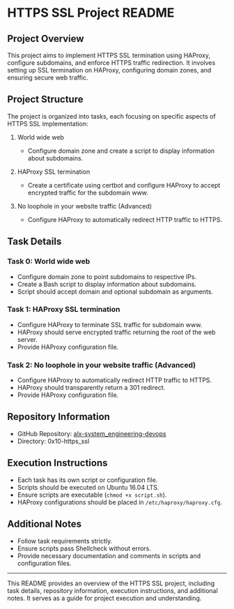 # HTTPS SSL Project README

## Project Overview

This project aims to implement HTTPS SSL termination using HAProxy, configure subdomains, and enforce HTTPS traffic redirection. It involves setting up SSL termination on HAProxy, configuring domain zones, and ensuring secure web traffic.

## Project Structure

The project is organized into tasks, each focusing on specific aspects of HTTPS SSL implementation:

1. World wide web
    - Configure domain zone and create a script to display information about subdomains.
    
2. HAProxy SSL termination
    - Create a certificate using certbot and configure HAProxy to accept encrypted traffic for the subdomain www.

3. No loophole in your website traffic (Advanced)
    - Configure HAProxy to automatically redirect HTTP traffic to HTTPS.

## Task Details

### Task 0: World wide web

- Configure domain zone to point subdomains to respective IPs.
- Create a Bash script to display information about subdomains.
- Script should accept domain and optional subdomain as arguments.

### Task 1: HAProxy SSL termination

- Configure HAProxy to terminate SSL traffic for subdomain www.
- HAProxy should serve encrypted traffic returning the root of the web server.
- Provide HAProxy configuration file.

### Task 2: No loophole in your website traffic (Advanced)

- Configure HAProxy to automatically redirect HTTP traffic to HTTPS.
- HAProxy should transparently return a 301 redirect.
- Provide HAProxy configuration file.

## Repository Information

- GitHub Repository: [alx-system_engineering-devops](https://github.com/username/alx-system_engineering-devops)
- Directory: 0x10-https_ssl

## Execution Instructions

- Each task has its own script or configuration file.
- Scripts should be executed on Ubuntu 16.04 LTS.
- Ensure scripts are executable (`chmod +x script.sh`).
- HAProxy configurations should be placed in `/etc/haproxy/haproxy.cfg`.

## Additional Notes

- Follow task requirements strictly.
- Ensure scripts pass Shellcheck without errors.
- Provide necessary documentation and comments in scripts and configuration files.

--- 

This README provides an overview of the HTTPS SSL project, including task details, repository information, execution instructions, and additional notes. It serves as a guide for project execution and understanding.
